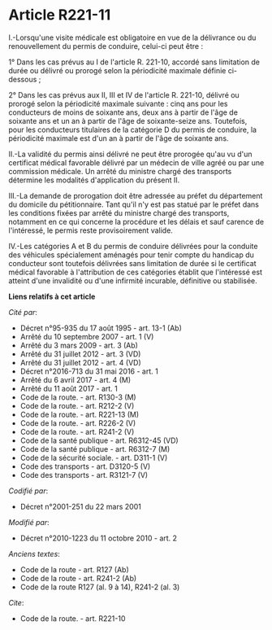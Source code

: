 # Article R221-11

I.-Lorsqu'une visite médicale est obligatoire en vue de la délivrance ou du renouvellement du permis de conduire, celui-ci
peut être : 

1° Dans les cas prévus au I de l'article R. 221-10, accordé sans limitation de durée ou délivré ou prorogé selon la
périodicité maximale définie ci-dessous ; 

2° Dans les cas prévus aux II, III et IV de l'article R. 221-10, délivré ou prorogé selon la périodicité maximale suivante :
cinq ans pour les conducteurs de moins de soixante ans, deux ans à partir de l'âge de soixante ans et un an à partir de l'âge
de soixante-seize ans. Toutefois, pour les conducteurs titulaires de la catégorie D du permis de conduire, la périodicité
maximale est d'un an à partir de l'âge de soixante ans. 

II.-La validité du permis ainsi délivré ne peut être prorogée qu'au vu d'un certificat médical favorable délivré par un
médecin de ville agréé ou par une commission médicale. Un arrêté du ministre chargé des transports détermine les modalités
d'application du présent II. 

III.-La demande de prorogation doit être adressée au préfet du département du domicile du pétitionnaire. Tant qu'il n'y est
pas statué par le préfet dans les conditions fixées par arrêté du ministre chargé des transports, notamment en ce qui
concerne la procédure et les délais et sauf carence de l'intéressé, le permis reste provisoirement valide. 

IV.-Les catégories A et B du permis de conduire délivrées pour la conduite des véhicules spécialement aménagés pour tenir
compte du handicap du conducteur sont toutefois délivrées sans limitation de durée si le certificat médical favorable à
l'attribution de ces catégories établit que l'intéressé est atteint d'une invalidité ou d'une infirmité incurable, définitive
ou stabilisée.

**Liens relatifs à cet article**

_Cité par_:

  - Décret n°95-935 du 17 août 1995 - art. 13-1 (Ab)
  - Arrêté du 10 septembre 2007 - art. 1 (V)
  - Arrêté du 3 mars 2009 - art. 3 (Ab)
  - Arrêté du 31 juillet 2012 - art. 3 (VD)
  - Arrêté du 31 juillet 2012 - art. 4 (VD)
  - Décret n°2016-713 du 31 mai 2016 - art. 1
  - Arrêté du 6 avril 2017 - art. 4 (M)
  - Arrêté du 11 août 2017 - art. 1
  - Code de la route. - art. R130-3 (M)
  - Code de la route. - art. R212-2 (V)
  - Code de la route. - art. R221-13 (M)
  - Code de la route. - art. R226-2 (V)
  - Code de la route. - art. R241-2 (V)
  - Code de la santé publique - art. R6312-45 (VD)
  - Code de la santé publique - art. R6312-7 (M)
  - Code de la sécurité sociale. - art. D311-1 (V)
  - Code des transports - art. D3120-5 (V)
  - Code des transports - art. R3121-7 (V)

_Codifié par_:

  - Décret n°2001-251 du 22 mars 2001

_Modifié par_:

  - Décret n°2010-1223 du 11 octobre 2010 - art. 2

_Anciens textes_:

  - Code de la route - art. R127 (Ab)
  - Code de la route - art. R241-2 (Ab)
  - Code de la route R127 (al. 9 à 14), R241-2 (al. 3)

_Cite_:

  - Code de la route. - art. R221-10
